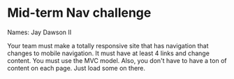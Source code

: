 # Mid-term Nav challenge

Names: Jay Dawson II

Your team must make a totally responsive site that has navigation that changes to mobile navigation. It must have at least 4 links and change content. You must use the MVC model. Also, you don't have to have a ton of content on each page. Just load some on there.
